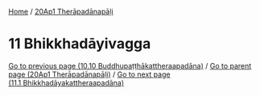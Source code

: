 
[Home](/) / [20Ap1 Therāpadānapāḷi](../20Ap1.md)

# 11 Bhikkhadāyivagga


[Go to previous page (10.10 Buddhupaṭṭhākattheraapadāna)](10/10.10.md) / [Go to parent page (20Ap1 Therāpadānapāḷi)](0.md) / [Go to next page (11.1 Bhikkhadāyakattheraapadāna)](11/11.1.md)


